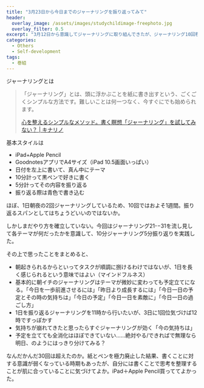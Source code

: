 ```yaml
---
title: "3月23日から今日までのジャーナリングを振り返ってみて"
header:
  overlay_image: /assets/images/studychildimage-freephoto.jpg
  overlay_filter: 0.5
excerpt: "3月12日から意識してジャーナリングに取り組んできたが、ジャーナリング10回程度ごとにそれまでを振り返るようにし始めた。"
categories:
  - Others
  - Self-development
tags:
  - 巻組
---
```


ジャーナリングとは

>「ジャーナリング」とは、頭に浮かぶことを紙に書き出すという、ごくごくシンプルな方法です。難しいことは何一つなく、今すぐにでも始められます。
>
>[心を整えるシンプルなメソッド。書く瞑想「ジャーナリング」を試してみない？ \| キナリノ](https://kinarino.jp/cat6-%E3%83%A9%E3%82%A4%E3%83%95%E3%82%B9%E3%82%BF%E3%82%A4%E3%83%AB/37000-%E5%BF%83%E3%82%92%E6%95%B4%E3%81%88%E3%82%8B%E3%82%B7%E3%83%B3%E3%83%97%E3%83%AB%E3%81%AA%E3%83%A1%E3%82%BD%E3%83%83%E3%83%89%E3%80%82%E6%9B%B8%E3%81%8F%E7%9E%91%E6%83%B3%E3%80%8C%E3%82%B8%E3%83%A3%E3%83%BC%E3%83%8A%E3%83%AA%E3%83%B3%E3%82%B0%E3%80%8D%E3%82%92%E8%A9%A6%E3%81%97%E3%81%A6%E3%81%BF%E3%81%AA%E3%81%84%EF%BC%9F)

基本スタイルは

- iPad+Apple Pencil
- GoodnotesアプリでA4サイズ（iPad 10.5画面いっぱい）
- 日付を左上に書いて、真ん中にテーマ
- 10分計って黒ペンで好きに書く
- 5分計ってその内容を振り返る
- 振り返る際は青色で書き込む

ほぼ、1日朝夜の2回ジャーナリングしているため、10回ではおよそ1週間。振り返るスパンとしてはちょうどいいのではないか。

しかしまだやり方を確立していない。今回はジャーナリング21-−31を流し見して各テーマが何だったかを意識して、10分ジャーナリング5分振り返りを実践した。

その上で思ったことをまとめると、

- 朝起きられるからといってタスクが順調に捌けるわけではないが、1日を長く感じられるという意味ではよい（マインドフルネス）
- 基本的に朝イチのジャーナリングはテーマが微妙に変わっても予定立てになる。「今日を一歩前進させるには」「昨日より成長するには」「今日一日の予定とその時の気持ちは」「今日の予定」「今日一日を素敵に」「今日一日の過ごし方」
- 1日を振り返るジャーナリングを11時から行いたいが、3日に1回位気づけば12時ですっぽかす
- 気持ちが崩れてきたと思ったらすぐジャーナリングが効く「今の気持ちは」
- 予定を立てても全消化はほぼできていない……絶対やる/できればで無理なら明日、のようにはっきり分けてみる？

なんだかんだ30回は超えたのか。紙とペンを極力廃止した結果、書くことに対する意識が弱くなっている時期もあったが、自分には書くことで思考を整理することが肌に合っていることに気づけてよか。iPad＋Apple Pencil買っててよかった。
